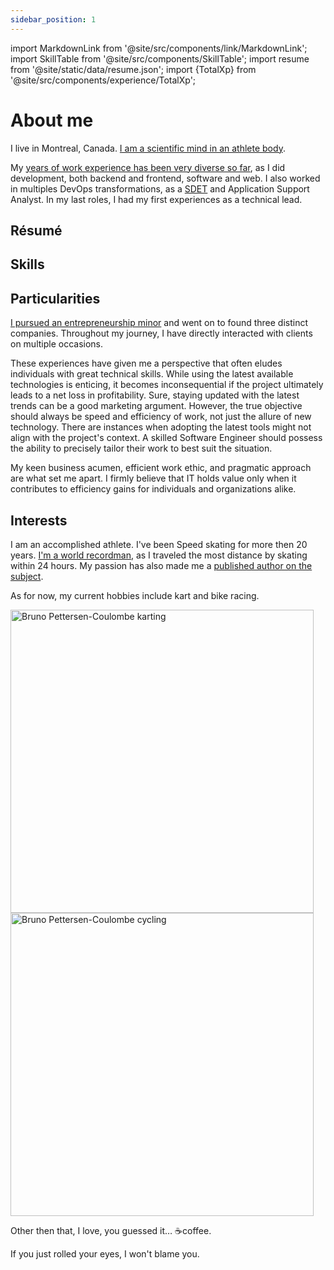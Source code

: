 ```yaml
---
sidebar_position: 1
---
```


import MarkdownLink from '@site/src/components/link/MarkdownLink';
import SkillTable from '@site/src/components/SkillTable';
import resume from '@site/static/data/resume.json';
import {TotalXp} from '@site/src/components/experience/TotalXp';

# About me

I live in Montreal, Canada. [I am a scientific mind in an athlete body](https://passionpvss.blogspot.com/2017/06/scientist-mind-athlete-body.html).

My <a href="/docs/category/experiences/" target="_blank"><TotalXp work={resume.work}/> years of work experience has been very diverse so far</a>, as I did development, both backend and frontend, software and web. I also worked in multiples DevOps transformations, as a [SDET](https://www.softwaretestinghelp.com/what-is-sdet/) and Application Support Analyst. In my last roles, I had my first experiences as a technical lead.

## Résumé

<MarkdownLink button
  to='https://registry.jsonresume.org/brunopc-net'
  text='Online 📃'
/>

<MarkdownLink button
  to='/files/resume.pdf'
  text='PDF 📃'
/>

<MarkdownLink button
  to='https://registry.jsonresume.org/brunopc-net.json'
  text='JSON 📃'
/>

<MarkdownLink button
  to='https://registry.jsonresume.org/brunopc-net.yaml'
  text='Yaml 📃'
/>

## Skills

<SkillTable skills={resume.skills} />

## Particularities

[I pursued an entrepreneurship minor](/docs/education/entrepreneurship-minor) and went on to found three distinct companies. Throughout my journey, I have directly interacted with clients on multiple occasions.

These experiences have given me a perspective that often eludes individuals with great technical skills. While using the latest available technologies is enticing, it becomes inconsequential if the project ultimately leads to a net loss in profitability. Sure, staying updated with the latest trends can be a good marketing argument. However, the true objective should always be speed and efficiency of work, not just the allure of new technology. There are instances when adopting the latest tools might not align with the project's context. A skilled Software Engineer should possess the ability to precisely tailor their work to best suit the situation.

My keen business acumen, efficient work ethic, and pragmatic approach are what set me apart. I firmly believe that IT holds value only when it contributes to efficiency gains for individuals and organizations alike.

## Interests

I am an accomplished athlete. I've been Speed skating for more then 20 years. [I'm a world recordman](https://www-rollerenligne-com.translate.goog/rencontre-avec-bruno-pettersen-coulombe-vainqueur-solo-des-24h-rollers-de-montreal-canada/?_x_tr_sl=fr&_x_tr_tl=en&_x_tr_hl=fr&_x_tr_pto=wapp), as I traveled the most distance by skating within 24 hours. My passion has also made me a [published author on the subject](../static/files/Preview_Le_patinage_de_vitesse_courte_piste_2.pdf).

As for now, my current hobbies include kart and bike racing.

<div className="row">
  <div className="sideBySide">
    <a href="https://www.facebook.com/bruno.dorais.9">
      <img
        alt="Bruno Pettersen-Coulombe karting"
        src={require('@site/static/img/Bruno-PC-karting.webp').default}
        width="485"
        heigth="333"
        srcSet={require('@site/static/img/Bruno-PC-karting-small.webp').default+" 245w,"+require('@site/static/img/Bruno-PC-karting.webp').default+" 485w"}
        sizes="(max-width: 510px) 245px, 485px"
        loading="lazy"
      />
    </a>
  </div>
  <div className="sideBySide">
    <img
      alt="Bruno Pettersen-Coulombe cycling"
      src={require('@site/static/img/Bruno-PC-cycling.webp').default}
      width="485"
      heigth="333"
      srcSet={require('@site/static/img/Bruno-PC-cycling-small.webp').default+" 245w,"+require('@site/static/img/Bruno-PC-cycling.webp').default+" 485w"}
      sizes="(max-width: 510px) 245px, 485px"
      loading="lazy"
    />
  </div>
</div>

Other then that, I love, you guessed it… ☕coffee.

If you just rolled your eyes, I won't blame you.